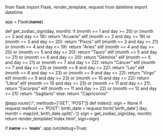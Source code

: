 from flask import Flask, render_template, request
from datetime import datetime

app = Flask(__name__)

def get_zodiac_sign(day, month):
    if (month == 1 and day >= 20) or (month == 2 and day <= 18):
        return "Acuario"
    elif (month == 2 and day >= 19) or (month == 3 and day <= 20):
        return "Piscis"
    elif (month == 3 and day >= 21) or (month == 4 and day <= 19):
        return "Aries"
    elif (month == 4 and day >= 20) or (month == 5 and day <= 20):
        return "Tauro"
    elif (month == 5 and day >= 21) or (month == 6 and day <= 20):
        return "Géminis"
    elif (month == 6 and day >= 21) or (month == 7 and day <= 22):
        return "Cáncer"
    elif (month == 7 and day >= 23) or (month == 8 and day <= 22):
        return "Leo"
    elif (month == 8 and day >= 23) or (month == 9 and day <= 22):
        return "Virgo"
    elif (month == 9 and day >= 23) or (month == 10 and day <= 22):
        return "Libra"
    elif (month == 10 and day >= 23) or (month == 11 and day <= 21):
        return "Escorpio"
    elif (month == 11 and day >= 22) or (month == 12 and day <= 21):
        return "Sagitario"
    else:
        return "Capricornio"

@app.route('/', methods=['GET', 'POST'])
def index():
    sign = None
    if request.method == 'POST':
        birth_date = request.form['birth_date']
        day, month = map(int, birth_date.split('-'))
        sign = get_zodiac_sign(day, month)
    return render_template('index.html', sign=sign)

if __name__ == '__main__':
    app.run(debug=True)
